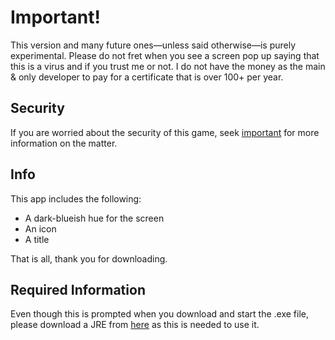 # Important!

This version and many future ones—unless said otherwise—is purely experimental. 
Please do not fret when you see a screen pop up saying that this is a virus and if you trust me or not. 
I do not have the money as the main & only developer to pay for a certificate that is over 100+ per year.
## Security
If you are worried about the security of this game, seek [important](#important) for more information on the matter.
## Info

This app includes the following:

- A dark-blueish hue for the screen
- An icon
- A title

That is all, thank you for downloading.
## Required Information
Even though this is prompted when you download and start the .exe file, please download a JRE from [here](https://adoptium.net/temurin/releases/?package=jre&version=19&os=any&arch=x64) as this is needed to use it. 
